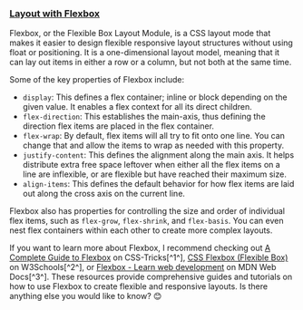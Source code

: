 
### [Layout with Flexbox](https://www.codecademy.com/learn/paths/fecj-22-improved-styling-with-css/tracks/fecj-22-making-a-website-responsive/modules/wdcp-22-layout-with-flexbox-c6c85b4d-0af4-463c-a524-60d812a4b011/cheatsheet)


Flexbox, or the Flexible Box Layout Module, is a CSS layout mode that makes it easier to design flexible responsive layout structures without using float or positioning. It is a one-dimensional layout model, meaning that it can lay out items in either a row or a column, but not both at the same time. 

Some of the key properties of Flexbox include:
- `display`: This defines a flex container; inline or block depending on the given value. It enables a flex context for all its direct children.
- `flex-direction`: This establishes the main-axis, thus defining the direction flex items are placed in the flex container.
- `flex-wrap`: By default, flex items will all try to fit onto one line. You can change that and allow the items to wrap as needed with this property.
- `justify-content`: This defines the alignment along the main axis. It helps distribute extra free space leftover when either all the flex items on a line are inflexible, or are flexible but have reached their maximum size.
- `align-items`: This defines the default behavior for how flex items are laid out along the cross axis on the current line.

Flexbox also has properties for controlling the size and order of individual flex items, such as `flex-grow`, `flex-shrink`, and `flex-basis`. You can even nest flex containers within each other to create more complex layouts.

If you want to learn more about Flexbox, I recommend checking out [A Complete Guide to Flexbox](https://css-tricks.com/snippets/css/a-guide-to-flexbox/) on CSS-Tricks[^1^], [CSS Flexbox (Flexible Box)](https://www.w3schools.com/csS/css3_flexbox.asp) on W3Schools[^2^], or [Flexbox - Learn web development](https://developer.mozilla.org/en-US/docs/Learn/CSS/CSS_layout/Flexbox) on MDN Web Docs[^3^]. These resources provide comprehensive guides and tutorials on how to use Flexbox to create flexible and responsive layouts. Is there anything else you would like to know? 😊